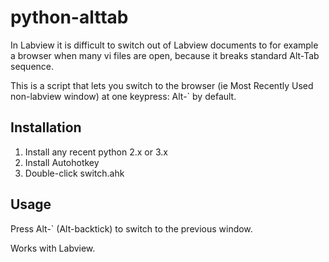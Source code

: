 # python-alttab

In Labview it is difficult to switch out of Labview documents to for example a browser 
when many vi files are open, because it breaks standard Alt-Tab sequence.

This is a script that lets you switch to the browser (ie Most Recently Used non-labview window) 
at one keypress: Alt-` by default.

## Installation

1. Install any recent python 2.x or 3.x
2. Install Autohotkey
3. Double-click switch.ahk

## Usage

Press Alt-` (Alt-backtick) to switch to the previous window.

Works with Labview.
